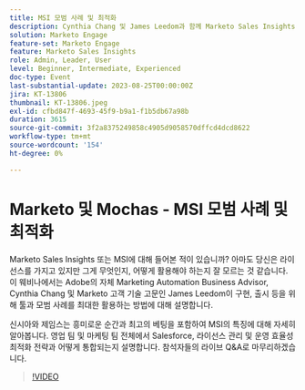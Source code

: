 ```yaml
---
title: MSI 모범 사례 및 최적화
description: Cynthia Chang 및 James Leedom과 함께 Marketo Sales Insights(MSI)의 잠재력을 최대한 활용하여 주요 기능, Salesforce 통합, 라이선스 관리 및 영업 및 마케팅 효율성 증대 전략을 살펴보십시오.
solution: Marketo Engage
feature-set: Marketo Engage
feature: Marketo Sales Insights
role: Admin, Leader, User
level: Beginner, Intermediate, Experienced
doc-type: Event
last-substantial-update: 2023-08-25T00:00:00Z
jira: KT-13806
thumbnail: KT-13806.jpeg
exl-id: cfbd847f-4693-45f9-b9a1-f1b5db67a98b
duration: 3615
source-git-commit: 3f2a8375249858c4905d9058570dffcd4dcd8622
workflow-type: tm+mt
source-wordcount: '154'
ht-degree: 0%

---
```


# Marketo 및 Mochas - MSI 모범 사례 및 최적화

Marketo Sales Insights 또는 MSI에 대해 들어본 적이 있습니까? 아마도 당신은 라이선스를 가지고 있지만 그게 무엇인지, 어떻게 활용해야 하는지 잘 모르는 것 같습니다. 이 웨비나에서는 Adobe의 자체 Marketing Automation Business Advisor, Cynthia Chang 및 Marketo 고객 기술 고문인 James Leedom이 구현, 출시 등을 위해 툴과 모범 사례를 최대한 활용하는 방법에 대해 설명합니다.

신시아와 제임스는 흥미로운 순간과 최고의 베팅을 포함하여 MSI의 특징에 대해 자세히 알아봅니다. 영업 팀 및 마케팅 팀 전체에서 Salesforce, 라이선스 관리 및 운영 효율성 최적화 전략과 어떻게 통합되는지 설명합니다. 참석자들의 라이브 Q&amp;A로 마무리하겠습니다.

>[!VIDEO](https://video.tv.adobe.com/v/3422797?learn=on)
